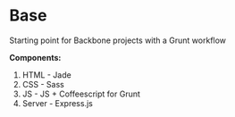 # Base

Starting point for Backbone projects with a Grunt workflow

__Components:__
1. HTML - Jade
2. CSS - Sass
3. JS - JS + Coffeescript for Grunt
4. Server - Express.js